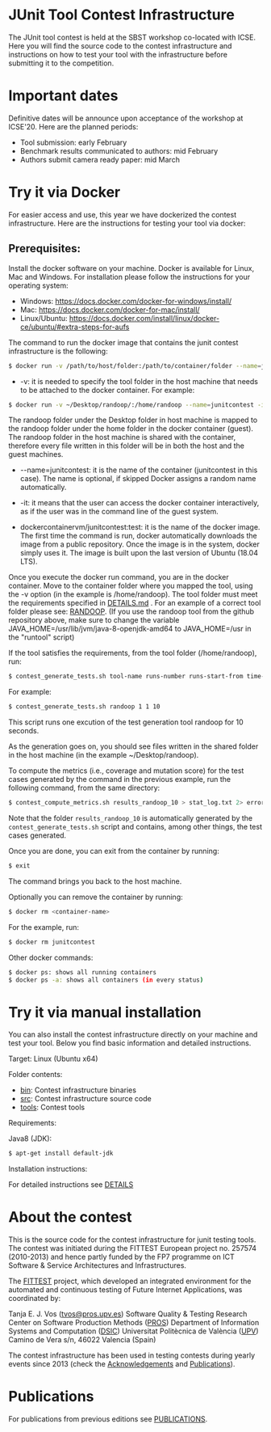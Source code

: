 # JUnit Tool Contest Infrastructure

The JUnit tool contest is held at the SBST workshop co-located with ICSE.
Here you will find the source code to the contest infrastructure and instructions on how to test your tool with the infrastructure before submitting it to the competition.

# Important dates

Definitive dates will be announce upon acceptance of the workshop at ICSE'20. Here are the planned periods:

- Tool submission: early February
- Benchmark results communicated to authors: mid February
- Authors submit camera ready paper: mid March

# Try it via Docker

For easier access and use, this year we have dockerized the contest infrastructure. Here are the instructions for testing your tool via docker:

## Prerequisites:

Install the docker software on your machine. Docker is available for Linux, Mac and Windows. For installation please follow the instructions for your operating system:
- Windows: https://docs.docker.com/docker-for-windows/install/
- Mac: https://docs.docker.com/docker-for-mac/install/
- Linux/Ubuntu: https://docs.docker.com/install/linux/docker-ce/ubuntu/#extra-steps-for-aufs

The command to run the docker image that contains the junit contest infrastructure is the following:
```sh
$ docker run -v /path/to/host/folder:/path/to/container/folder --name=junitcontest -it dockercontainervm/junitcontest:test
```

* -v: it is needed to specify the tool folder in the host machine that needs to be attached to the docker container. For example:
```sh
$ docker run -v ~/Desktop/randoop/:/home/randoop --name=junitcontest -it dockercontainervm/junitcontest:test
```
The randoop folder under the Desktop folder in host machine is mapped to the randoop folder under the home folder in the docker container (guest). The randoop folder in the host machine is shared with the container, therefore every file written in this folder will be in both the host and the guest machines.

* --name=junitcontest: it is the name of the container (junitcontest in this case). The name is optional, if skipped Docker assigns a random name automatically.

* -it: it means that the user can access the docker container interactively, as if the user was in the command line of the guest system.

* dockercontainervm/junitcontest:test: it is the name of the docker image. The first time the command is run, docker automatically downloads the image from a public repository. Once the image is in the system, docker simply uses it. The image is built upon the last version of Ubuntu (18.04 LTS).

Once you execute the docker run command, you are in the docker container. Move to the container folder where you mapped the tool, using the -v option (in the example is /home/randoop). The tool folder must meet the requirements specified in [DETAILS.md](/DETAILS.md) . For an example of a correct tool folder please see: [RANDOOP](https://github.com/PROSRESEARCHCENTER/junitcontest/tree/master/tools/randoop).
(If you use the randoop tool from the github repository above, make sure to change the variable JAVA_HOME=/usr/lib/jvm/java-8-openjdk-amd64 to JAVA_HOME=/usr in the "runtool" script)

If the tool satisfies the requirements, from the tool folder (/home/randoop), run:
```sh
$ contest_generate_tests.sh tool-name runs-number runs-start-from time-budget-seconds
```

For example:
```sh
$ contest_generate_tests.sh randoop 1 1 10
```
This script runs one excution of the test generation tool randoop for 10 seconds.

As the generation goes on, you should see files written in the shared folder in the host machine (in the example ~/Desktop/randoop).

To compute the metrics (i.e., coverage and mutation score) for the test cases generated by the command in the previous example, run the following command, from the same directory:
```sh
$ contest_compute_metrics.sh results_randoop_10 > stat_log.txt 2> error_log.txt
```
Note that the folder `results_randoop_10` is automatically generated by the `contest_generate_tests.sh` script and contains, among other things, the test cases generated.

Once you are done, you can exit from the container by running:
```sh
$ exit
```
The command brings you back to the host machine.

Optionally you can remove the container by running:
```sh
$ docker rm <container-name>
```
For the example, run:
```sh
$ docker rm junitcontest
```
Other docker commands:
```sh
$ docker ps: shows all running containers
$ docker ps -a: shows all containers (in every status)
```

# Try it via manual installation
You can also install the contest infrastructure directly on your machine and test your tool. Below you find basic information and detailed instructions.

Target: Linux (Ubuntu x64)

Folder contents:

* [bin](/infrastructure):   Contest infrastructure binaries
* [src](/src):   Contest infrastructure source code
* [tools](/tools): Contest tools

Requirements:

Java8 (JDK):
```sh
$ apt-get install default-jdk
```
Installation instructions:

For detailed instructions see [DETAILS](/DETAILS)


# About the contest

This is the source code for the contest infrastructure for junit testing tools.
The contest was initiated during the FITTEST European project no. 257574 (2010-2013)
and hence partly funded by the FP7 programme on ICT Software & Service Architectures and Infrastructures.

The [FITTEST](http://crest.cs.ucl.ac.uk/fittest/) project, which developed an integrated environment for the automated and continuous testing of Future Internet Applications, was coordinated by:

  Tanja E. J. Vos (tvos@pros.upv.es)
  Software Quality & Testing
  Research Center on Software Production Methods ([PROS](http://www.pros.webs.upv.es/))
  Department of Information Systems and Computation ([DSIC](http://www.upv.es/entidades/DSIC/index.html))
  Universitat Politècnica de València ([UPV](http://www.upv.es/))
  Camino de Vera s/n, 46022 Valencia (Spain)

The contest infrastructure has been used in testing contests during yearly events since 2013 (check the [Acknowledgements](ACKNOWLEDGEMENTS.md) and [Publications](PUBLICATIONS.md)).

# Publications

For publications from previous editions see [PUBLICATIONS](/PUBLICATIONS.md).
